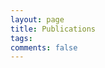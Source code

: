 ```yaml
---
layout: page
title: Publications
tags:
comments: false
---
```


<html lang="en">
<head>
    <meta charset="UTF-8">
    <meta name="viewport" content="width=device-width, initial-scale=1.0">
    <title>Publications</title>
    <style>
        .section-header {
            font-size: 1.5em;
            font-weight: bold;
            color: #27ae60;
            margin-bottom: 25px;
            text-align: center;
            padding: 10px;
            background: linear-gradient(135deg, #f0f9f0 0%, #d5e8d5 100%);
            border-radius: 10px;
            border-left: 4px solid #27ae60;
        }
        .publication-item {
            background: #f8f9fa;
            padding: 20px;
            border-radius: 8px;
            margin-bottom: 15px;
            border-left: 4px solid #27ae60;
            transition: all 0.3s ease;
        }
        .publication-item:hover {
            background: #f0f9f0;
            transform: translateX(5px);
        }
        .publication-item:last-child {
            margin-bottom: 25px;
        }
        .publication-text {
            font-size: 1.05em;
            line-height: 1.7;
        }
        .publication-text a {
            color: #27ae60;
            text-decoration: none;
            font-weight: 600;
            transition: all 0.3s ease;
        }
        .publication-text a:hover {
            color: #1e8449;
            text-decoration: underline;
        }

        .journal-name {
            font-style: italic;
            color: #2c3e50;
            font-weight: 500;
        }

        .author-highlight {
            font-weight: bold;
            color: #27ae60;
        }

        .doi-link {
            display: inline-block;
            background: #e8f5e8;
            padding: 4px 8px;
            border-radius: 4px;
            font-size: 0.9em;
            margin-top: 5px;
            transition: all 0.3s ease;
        }

        .doi-link:hover {
            background: #27ae60;
            color: white;
        }

        @media (max-width: 768px) {
            body {
                padding: 10px;
            }

            .section {
                padding: 20px;
            }

            .section-header {
                font-size: 1.6em;
                padding: 10px;
            }

            .publication-item {
                padding: 15px;
            }
        }
    </style>

</head>
<body>
    <div class="section">
        <div class="section-header">Papers</div>

    <div class="publication-item">
        <div class="publication-text">
            Irizarry-Ortiz, M., & <span class="author-highlight">Murphy, S. Y.</span> (2025).
            <a href="https://doi.org/10.1061/JHYEFF.HEENG-6500">Validation of gridded precipitation datasets for flood typing in select conterminous US basins</a>.
            <span class="journal-name">Journal of Hydrologic Engineering</span>, <em>30</em>(6).
            <a href="https://doi.org/10.1061/JHYEFF.HEENG-6500" class="doi-link">https://doi.org/10.1061/JHYEFF.HEENG-6500</a>
        </div>
    </div>

    <div class="publication-item">
        <div class="publication-text">
            <span class="author-highlight">Murphy, S. Y.</span> (2023). 
            <a href="https://rex.libraries.wsu.edu/esploro/outputs/doctoral/99901019534701842">Measurements and modeling of Arctic atmospheric processes during the Norwegian young sea ice field campaign</a> 
            [Doctoral dissertation, Washington State University]. WSU Libraries. 
            <a href="https://doi.org/10.7273/000005016" class="doi-link">https://doi.org/10.7273/000005016</a>
        </div>
    </div>

    <div class="publication-item">
        <div class="publication-text">
            Hanrahan, J., Maynard, A., <span class="author-highlight">Murphy, S. Y.</span>, Zercher, C., & Fitzpatrick, A. (2017).
            <a href="https://journals.ametsoc.org/jamc/article/56/10/2869/20343/Examining-the-Climatology-of-Shortwave-Radiation">Examining the climatology of shortwave radiation in the northeastern United States.</a>
            <span class="journal-name">Journal of Applied Meteorology and Climatology</span>, <em>56</em>(10), 2869–2881.
            <a href="https://doi.org/10.1175/JAMC-D-16-0420.1" class="doi-link">https://doi.org/10.1175/JAMC-D-16-0420.1</a>
        </div>
    </div>

    <div class="publication-item">
        <div class="publication-text">
            Walden, V. P., Hudson, S. R., Cohen, L., <span class="author-highlight">Murphy, S. Y.</span>, & Granskog, M. A. (2017).
            <a href="https://agupubs.onlinelibrary.wiley.com/doi/full/10.1002/2016JD026091">Atmospheric components of the surface energy budget over young sea ice: Results from the N-ICE2015 campaign.</a>
            <span class="journal-name">Journal of Geophysical Research: Atmospheres</span>, <em>122</em>(15), 8427–8446.
            <a href="https://doi.org/10.1002/2016JD026091" class="doi-link">https://doi.org/10.1002/2016JD026091</a>
        </div>
    </div>

</div>

<div class="section">
    <div class="section-header">Datasets</div>
    
    <div class="publication-item">
        <div class="publication-text">
            Walden, V. P., <span class="author-highlight">Murphy, S.</span>, Hudson, S. R., & Cohen, L. (2017). 
            <a href="https://doi.org/10.21334/npolar.2017.298013b7">N-ICE2015 atmospheric turbulent fluxes</a> 
            [Data set]. Norwegian Polar Institute. 
            <a href="https://doi.org/10.21334/npolar.2017.298013b7" class="doi-link">https://doi.org/10.21334/npolar.2017.298013b7</a>
        </div>
    </div>
</div>

</body>
</html>
